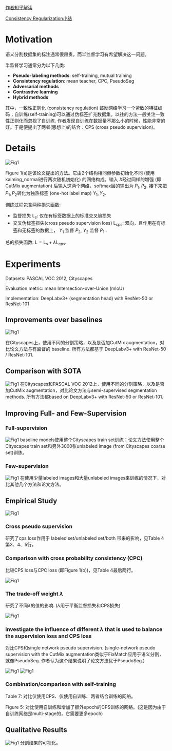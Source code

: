 [作者知乎解读](https://zhuanlan.zhihu.com/p/378120529)


[Consistency Regularization小结](https://zhuanlan.zhihu.com/p/46893709)

# Motivation

语义分割数据集的标注通常很昂贵，而半监督学习有希望解决这一问题。

半监督学习通常分为以下几类:
- **Pseudo-labeling methods**: self-training, mutual training
- **Consistency regulation**: mean teacher, CPC, PseudoSeg
- **Adversarial methods**
- **Contrastive learning**
- **Hybrid methods**

其中，一致性正则化 (consistency regulation) 鼓励网络学习一个紧致的特征编码；自训练(self-training)可以通过伪标签扩充数据集。以往的方法一般关注一致性正则化而忽视了自训练. 作者发现自训练在数据量不那么小的时候，性能非常的好。于是便提出了两者(思想上)的结合：CPS (cross pseudo supervision)。

# Details
![Fig1](../images/CPS1.png "Fig")

Figure 1(a)是该论文提出的方法。它由2个结构相同但参数初始化不同 (使用kaiming_normal进行两次随机初始化) 的网络构成。输入 $X$经过同样的增强 (即 CutMix augmentation) 后输入这两个网络，softmax层的输出为 $P_1,P_2$. 接下来把 $P_1, P_2$转化为独热标签 (one-hot label map) $Y_1,Y_2$.

训练过程包含两种损失函数:
- 监督损失 $\mathrm{L}_s$: 仅在有标签数据上的标准交叉熵损失
- 交叉伪标签损失(cross pseudo supervision loss) $\mathrm{L}_{cps}$: 双向，且作用在有标签和无标签的数据上， $Y_1$ 监督 $P_2$, $Y_2$ 监督 $P_1$ .

总的损失函数: $\mathrm{L}=\mathrm{L}_s+\lambda\mathrm{L}_{cps}$.

# Experiments
Datasets: PASCAL VOC 2012, Cityscapes

Evaluation metric: mean Intersection-over-Union (mIoU)

Implementation: DeepLabv3+ (segmentation head) with ResNet-50 or ResNet-101

## Improvements over baselines
![Fig1](../images/CPS2.png "Fig")
<!-- ?什么是supervised baseline -->
在Cityscapes上，使用不同的分割策略，以及是否加CutMix augmentation，对比论文方法与有监督的 baseline. 所有方法都基于 DeepLabv3+  with ResNet-50 / ResNet-101.

## Comparison with SOTA
![Fig1](../images/CPS3.png "Fig")
在Cityscapes和PASCAL VOC 2012上，使用不同的分割策略，以及是否加CutMix augmentation，对比论文方法与semi-supervised segmentation methods. 所有方法都based on DeepLabv3+  with ResNet-50 or ResNet-101.

## Improving Full- and Few-Supervision
### Full-supervision
![Fig1](../images/CPS4.png "Fig")
baseline models使用整个Cityscapes train set训练；论文方法使用整个Cityscapes train set和另外3000张unlabeled image (from Cityscapes coarse set)训练。

### Few-supervision
![Fig1](../images/CPS5.png "Fig")
在使用少量labeled images和大量unlabeled images来训练的情况下，对比其他几个方法和论文方法。

## Empirical Study
![Fig1](../images/CPS6.png "Fig")
### Cross pseudo supervision
研究了cps loss作用于 labeled set/unlabeled set/both 带来的影响，见Table 4第3、4、5行。
<!-- cps loss作用于labeled set，是指完全代替ce loss吗? -->

### Comparison with cross probability consistency (CPC)
比较CPS loss与CPC loss (即Figure 1(b))，见Table 4最后两行。

![Fig1](../images/CPS7.png "Fig")
### The trade-off weight $\lambda$
研究了不同$\lambda$的值的影响. ($\lambda$用于平衡监督损失和CPS损失)

![Fig1](../images/CPS8.png "Fig")
### investigate the inﬂuence of different $\lambda$ that is used to balance the supervision loss and CPS loss
对比CPS和single network pseudo supervision. (single-network pseudo supervision with the CutMix augmentation类似于FixMatch应用于语义分割，就像PseudoSeg. 作者认为这个结果说明了论文方法优于PseudoSeg.)

![Fig1](../images/CPS9.png "Fig")
![Fig1](../images/CPS10.png "Fig")
### Combination/comparison with self-training
Table 7: 对比仅使用CPS、仅使用自训练、两者结合训练的网络。

Figure 5: 对比使用自训练和增加了额外epoch的CPS训练的网络。(这是因为由于自训练网络是multi-stage的，它需要更多epoch)

## Qualitative Results
![Fig1](../images/CPS11.png "Fig")
分割结果的可视化。